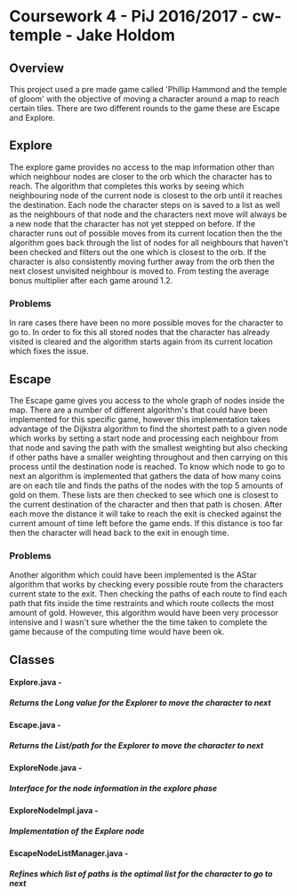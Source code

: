 # Coursework 4 - PiJ 2016/2017 - cw-temple - Jake Holdom

## Overview

This project used a pre made game called 'Phillip Hammond and the temple of gloom' with the objective of moving a character around a map to reach certain tiles. There are two different rounds to the game these are Escape and Explore.

## Explore

The explore game provides no access to the map information other than which neighbour nodes are closer to the orb which the character has to reach. 
The algorithm that completes this works by seeing which neighbouring node of the current node is closest to the orb until it reaches the destination. Each node the character steps on is saved to a list as well as the neighbours of that node and the characters next move will always be a new node that the character has not yet stepped on before. If the character runs out of possible moves from its current location then the the algorithm goes back through the list of nodes for all neighbours that haven't been checked and filters out the one which is closest to the orb. If the character is also consistently moving further away from the orb then the next closest unvisited neighbour is moved to. From testing the average bonus multiplier after each game around 1.2.

### Problems

In rare cases there have been no more possible moves for the character to go to. In order to fix this all stored nodes that the character has already visited is cleared and the algorithm starts again from its current location which fixes the issue.

## Escape

The Escape game gives you access to the whole graph of nodes inside the map. There are a number of different algorithm's that could have been implemented for this specific game, however this implementation takes advantage of the Dijkstra algorithm to find the shortest path to a given node which works by setting a start node and processing each neighbour from that node and saving the path with the smallest weighting but also checking if other paths have a smaller weighting throughout and then carrying on this process until the destination node is reached. To know which node to go to next an algorithm is implemented that gathers the data of how many coins are on each tile and finds the paths of the nodes with the top 5 amounts of gold on them. These lists are then checked to see which one is closest to the current destination of the character and then that path is chosen. 
    After each move the distance it will take to reach the exit is checked against the current amount of time left before the game ends. If this distance is too far then the character will head back to the exit in enough time. 
    
### Problems

Another algorithm which could have been implemented is the AStar algorithm that works by checking every possible route from the characters current state to the exit. Then checking the paths of each route to find each path that fits inside the time restraints and which route collects the most amount of gold. However, this algorithm would have been very processor intensive and I wasn't sure whether the the time taken to complete the game because of the computing time would have been ok.


## Classes

#### Explore.java -
##### Returns the Long value for the Explorer to move the character to next

#### Escape.java -
##### Returns the List/path for the Explorer to move the character to next

#### ExploreNode.java -
##### Interface for the node information in the explore phase

#### ExploreNodeImpl.java -
##### Implementation of the Explore node

#### EscapeNodeListManager.java -
##### Refines which list of paths is the optimal list for the character to go to next
